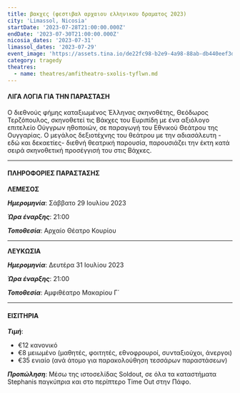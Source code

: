 ```yaml
---
title: βακχες (φεστιβαλ αρχαιου ελληνικου δραματος 2023)
city: 'Limassol, Nicosia'
startDate: '2023-07-28T21:00:00.000Z'
endDate: '2023-07-30T21:00:00.000Z'
nicosia_dates: '2023-07-31'
limassol_dates: '2023-07-29'
event_image: 'https://assets.tina.io/de22fc98-b2e9-4a98-88ab-db440eef3dc1/Vakxes_1.jpg'
category: tragedy
theatres:
  - name: theatres/amfitheatro-sxolis-tyflwn.md
---
```


#### ΛΙΓΑ ΛΟΓΙΑ ΓΙΑ ΤΗΝ ΠΑΡΑΣΤΑΣΗ

Ο διεθνούς	φήμης	καταξιωμένος Έλληνας	σκηνοθέτης,	Θεόδωρος	Τερζόπουλος, σκηνοθετεί τις Βάκχες	του Ευριπίδη με ένα αξιόλογο επιτελείο Ούγγρων ηθοποιών, σε παραγωγή του Εθνικού Θεάτρου της Ουγγαρίας. Ο μεγάλος δεξιοτέχνης του θεάτρου με την αδιασάλευτη - εδώ και δεκαετίες- διεθνή θεατρική παρουσία, παρουσιάζει την έκτη κατά σειρά σκηνοθετική	προσέγγισή του στις Βάχκες.

***

#### ΠΛΗΡΟΦΟΡΙΕΣ ΠΑΡΑΣΤΑΣΗΣ

**ΛΕΜΕΣΟΣ**

***Ημερομηνία***: Σάββατο 29 Ιουλίου 2023

***Ώρα έναρξης***: 21:00

***Τοποθεσία***: Αρχαίο Θέατρο Κουρίου

***

**ΛΕΥΚΩΣΙΑ**

***Ημερομηνία***: Δευτέρα 31 Ιουλίου 2023

***Ώρα έναρξης***: 21:00

***Τοποθεσία***: Αμφιθέατρο Μακαρίου Γ΄

***

#### ΕΙΣΙΤΗΡΙΑ

***Τιμή***:

* €12 κανονικό
* €8 μειωμένο	(μαθητές, φοιτητές, εθνοφρουροί, συνταξιούχοι, άνεργοι)
* €35 ενιαίο (ανά άτομο για παρακολούθηση τεσσάρων παραστάσεων)

***Προπώληση***: Μέσω της ιστοσελίδας Soldout, σε όλα τα καταστήματα Stephanis παγκύπρια και στο περίπτερο Time Out στην Πάφο.
